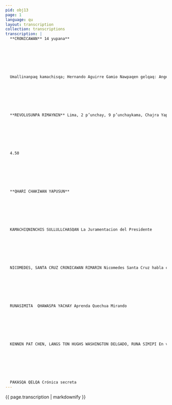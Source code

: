 ```yaml
---
pid: obj13
page: 1
language: qu
layout: transcription
collection: transcriptions
transcription: |
  **CRONICAWAN** 14 yupana**
  
  
  
  
  
  
  
  Umallinanpaq kamachisqa; Hernando Aguirre Gamio Nawpaqen gelqaq: Angel Avendaño Mit'alipi llank'ana "LA CRONICA" Umalliq, qelqana wasi Andahuaylas k’ijllupi 1472 Lima llaqtapi Tiyanan: Paseo de la República 291 yupanayuq isqon ñiqe patapi. Telf: 283460 Editorial Viru S.A., ruwasqan.
  
  
  
  
  
  
  
  **REVOLUSUNPA RIMAYNIN** Lima, 2 p’unchay, 9 p’unchaykama, Chajra Yapuy Killa 1975**
  
  
  
  
  
  
  
  4.50
  
  
  
  
  
  
  
  **QHARI CHAKIWAN YAPUSUN**
  
  
  
  
  
  
  
  KAMACHIQNINCHIS SULLULLCHASQAN La Juramentacion del Presidente
  
  
  
  
  
  
  
  NICOMEDES, SANTA CRUZ CRONICAWAN RIMARIN Nicomedes Santa Cruz habla con Cronicawan
  
  
  
  
  
  
  
  RUNASIMITA  QHAWASPA YACHAY Aprenda Quechua Mirando
  
  
  
  
  
  
  
  KENNEN PAT CHEN, LANGS TON HUGHS WASHINGTON DELGADO, RUNA SIMIPI En versión Quechua
  
  
  
  
  
  
  
  PAKASQA QELQA Crónica secreta
---
```


{{ page.transcription | markdownify }}
